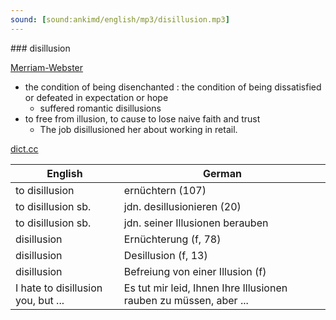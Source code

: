 ```yaml
---
sound: [sound:ankimd/english/mp3/disillusion.mp3]
---
```


\### disillusion

[Merriam-Webster](https://www.merriam-webster.com/dictionary/disillusion)

- the condition of being disenchanted : the condition of being dissatisfied or defeated in expectation or hope
    - suffered romantic disillusions
- to free from illusion, to cause to lose naive faith and trust
    - The job disillusioned her about working in retail.

[dict.cc](https://www.dict.cc/disillusion)

| English        | German       |
| -------------- | ------------ |
| to disillusion | ernüchtern (107) |
| to disillusion sb. | jdn. desillusionieren (20) |
| to disillusion sb. | jdn. seiner Illusionen berauben |
| disillusion | Ernüchterung (f, 78) |
| disillusion | Desillusion (f, 13) |
| disillusion | Befreiung von einer Illusion (f) |
| I hate to disillusion you, but ... | Es tut mir leid, Ihnen Ihre Illusionen rauben zu müssen, aber ... |
